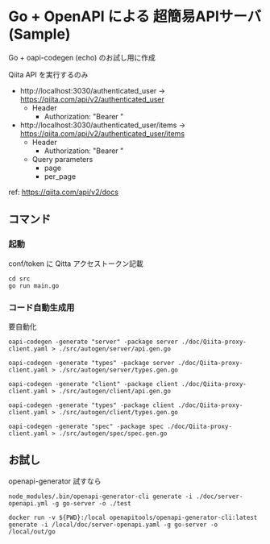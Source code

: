 # Go + OpenAPI による 超簡易APIサーバ (Sample)

Go + oapi-codegen (echo) のお試し用に作成

Qiita API を実行するのみ
- http://localhost:3030/authenticated_user → https://qiita.com/api/v2/authenticated_user
  - Header
    - Authorization: "Bearer <qiita access token>"
- http://localhost:3030/authenticated_user/items → https://qiita.com/api/v2/authenticated_user/items
  - Header
    - Authorization: "Bearer <qiita access token>"
  - Query parameters
    - page
    - per_page

ref: https://qiita.com/api/v2/docs

## コマンド

### 起動

conf/token に Qitta アクセストークン記載

```
cd src
go run main.go
```

### コード自動生成用
要自動化
```
oapi-codegen -generate "server" -package server ./doc/Qiita-proxy-client.yaml > ./src/autogen/server/api.gen.go

oapi-codegen -generate "types" -package server ./doc/Qiita-proxy-client.yaml > ./src/autogen/server/types.gen.go

oapi-codegen -generate "client" -package client ./doc/Qiita-proxy-client.yaml > ./src/autogen/client/api.gen.go

oapi-codegen -generate "types" -package client ./doc/Qiita-proxy-client.yaml > ./src/autogen/client/types.gen.go

oapi-codegen -generate "spec" -package spec ./doc/Qiita-proxy-client.yaml > ./src/autogen/spec/spec.gen.go
```

## お試し
openapi-generator 試すなら
```
node_modules/.bin/openapi-generator-cli generate -i ./doc/server-openapi.yml -g go-server -o ./test
```
```
docker run -v ${PWD}:/local openapitools/openapi-generator-cli:latest generate -i /local/doc/server-openapi.yaml -g go-server -o /local/out/go
```
